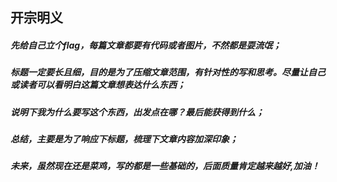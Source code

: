 ## 开宗明义
##### 先给自己立个flag，每篇文章都要有代码或者图片，不然都是耍流氓；

##### 标题一定要长且细，目的是为了压缩文章范围，有针对性的写和思考。尽量让自己或读者可以看明白这篇文章想表达什么东西；

##### 说明下我为什么要写这个东西，出发点在哪？最后能获得到什么；

##### 总结，主要是为了响应下标题，梳理下文章内容加深印象；

##### 未来，虽然现在还是菜鸡，写的都是一些基础的，后面质量肯定越来越好,加油！

